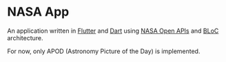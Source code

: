 # NASA App

An application written in [Flutter](https://flutter.dev/)
and [Dart](https://dart.dev/) using [NASA Open APIs](https://api.nasa.gov/)
and [BLoC](https://bloclibrary.dev/) architecture.

For now, only APOD (Astronomy Picture of the Day) is implemented.